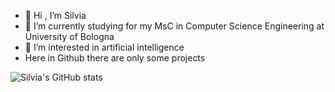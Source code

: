 - 👋 Hi , I’m Silvia
- 🌱 I’m currently studying for my MsC in Computer Science Engineering at University of Bologna
- 👀 I’m interested in artificial intelligence
- Here in Github there are only some projects


![Silvia's GitHub stats](https://github-readme-stats.vercel.app/api?username=silviazandoli&count_private=true&theme=vue&show_icons=true)


